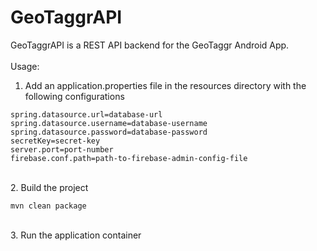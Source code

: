 # GeoTaggrAPI

GeoTaggrAPI is a REST API backend for the GeoTaggr Android App.
<br><br>
Usage:
<br>
1. Add an application.properties file in the resources directory with the following configurations<br>
```
spring.datasource.url=database-url
spring.datasource.username=database-username
spring.datasource.password=database-password
secretKey=secret-key
server.port=port-number
firebase.conf.path=path-to-firebase-admin-config-file
```
<br>
2. Build the project<br>

```
mvn clean package
```

<br>
3. Run the application container
